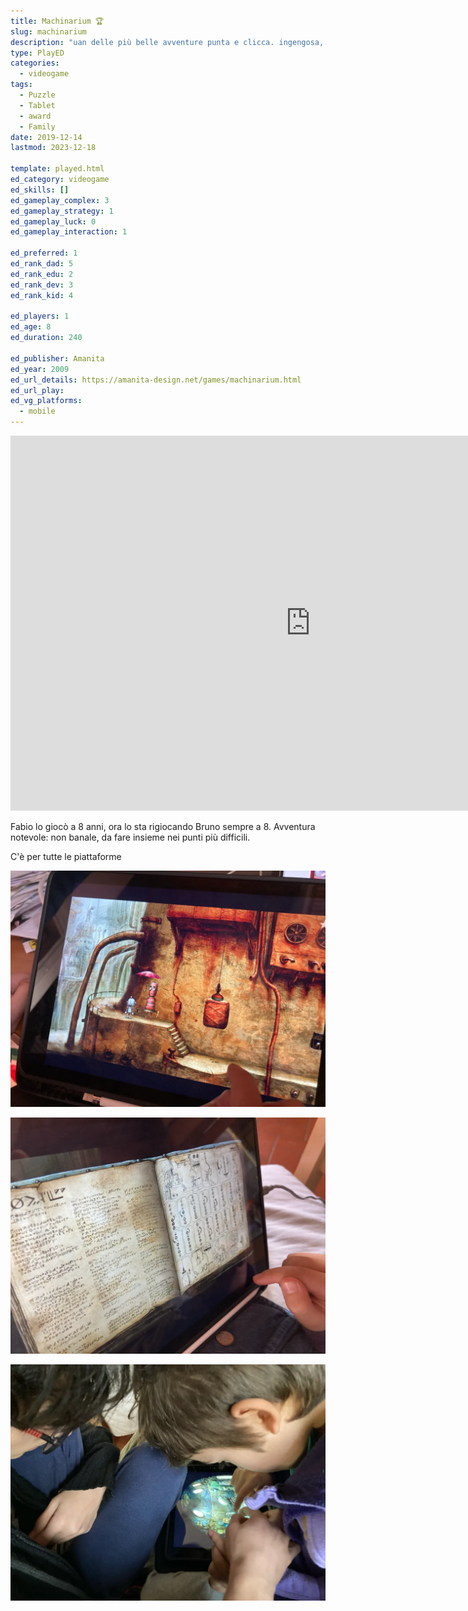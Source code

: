 ```yaml
---
title: Machinarium 🏆
slug: machinarium
description: "uan delle più belle avventure punta e clicca. ingengosa, poetica."
type: PlayED
categories:
  - videogame
tags:
  - Puzzle
  - Tablet
  - award
  - Family
date: 2019-12-14
lastmod: 2023-12-18

template: played.html
ed_category: videogame
ed_skills: []
ed_gameplay_complex: 3
ed_gameplay_strategy: 1
ed_gameplay_luck: 0
ed_gameplay_interaction: 1

ed_preferred: 1
ed_rank_dad: 5
ed_rank_edu: 2
ed_rank_dev: 3
ed_rank_kid: 4

ed_players: 1
ed_age: 8
ed_duration: 240

ed_publisher: Amanita
ed_year: 2009
ed_url_details: https://amanita-design.net/games/machinarium.html
ed_url_play: 
ed_vg_platforms:
  - mobile
---
```

 
 <iframe width="960" height="600" src="https://www.youtube.com/embed/uwZBdWRSBRs" title="Machinarium - Official Trailer" frameborder="0" allow="accelerometer; autoplay; clipboard-write; encrypted-media; gyroscope; picture-in-picture; web-share" allowfullscreen></iframe>

 Fabio lo giocò a 8 anni, ora lo sta rigiocando Bruno sempre a 8.
 Avventura notevole: non banale, da fare insieme nei punti più difficili.

 C'è per tutte le piattaforme

![](../../assets/img/played/videogame/machinarium-3.webp)

![](../../assets/img/played/videogame/machinarium-enigmi.webp)

![](../../assets/img/played/videogame/machinarium-together.webp)
